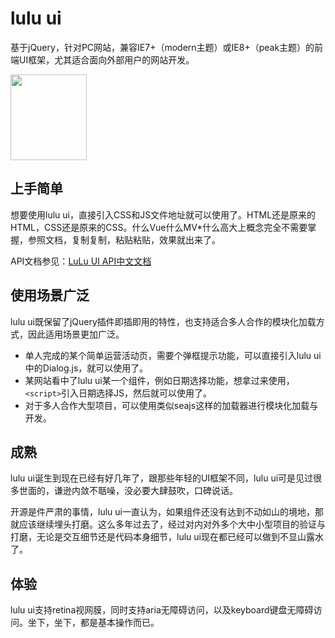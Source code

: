 # lulu ui

基于jQuery，针对PC网站，兼容IE7+（modern主题）或IE8+（peak主题）的前端UI框架，尤其适合面向外部用户的网站开发。

<img src="http://qidian.gtimg.com/lulu/theme/modern/css/common/images/temp/figure.png" width="122" height="137">

## 上手简单

想要使用lulu ui，直接引入CSS和JS文件地址就可以使用了。HTML还是原来的HTML，CSS还是原来的CSS。什么Vue什么MV*什么高大上概念完全不需要掌握，参照文档，复制复制，粘贴粘贴，效果就出来了。

API文档参见：<a href="http://l-ui.com/#content/about/design.php">LuLu UI API中文文档</a>

## 使用场景广泛

lulu ui既保留了jQuery插件即插即用的特性，也支持适合多人合作的模块化加载方式，因此适用场景更加广泛。

* 单人完成的某个简单运营活动页，需要个弹框提示功能，可以直接引入lulu ui中的Dialog.js，就可以使用了。
* 某网站看中了lulu ui某一个组件，例如日期选择功能，想拿过来使用，`<script>`引入日期选择JS，然后就可以使用了。
* 对于多人合作大型项目，可以使用类似seajs这样的加载器进行模块化加载与开发。

## 成熟

lulu ui诞生到现在已经有好几年了，跟那些年轻的UI框架不同，lulu ui可是见过很多世面的，谦逊内敛不聒噪，没必要大肆鼓吹，口碑说话。

开源是件严肃的事情，lulu ui一直认为，如果组件还没有达到不动如山的境地，那就应该继续埋头打磨。这么多年过去了，经过对内对外多个大中小型项目的验证与打磨，无论是交互细节还是代码本身细节，lulu ui现在都已经可以做到不显山露水了。

## 体验

lulu ui支持retina视网膜，同时支持aria无障碍访问，以及keyboard键盘无障碍访问。坐下，坐下，都是基本操作而已。
